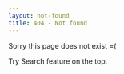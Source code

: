 ```yaml
---
layout: not-found
title: 404 - Not found
---
```

Sorry this page does not exist =(

Try Search feature on the top.